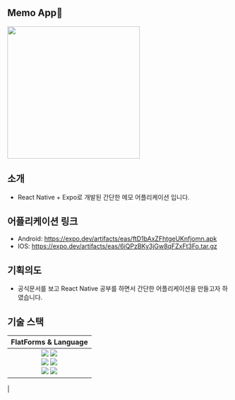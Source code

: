 ## Memo App📝
<img src="https://github.com/user-attachments/assets/a59329a6-0c2a-4e7b-80c8-c2efde03802a" width=300 />

## 소개
- React Native + Expo로 개발된 간단한 메모 어플리케이션 입니다.

## 어플리케이션 링크
- Android: https://expo.dev/artifacts/eas/ftD1bAxZFhtgeUKnfjomn.apk
- IOS: https://expo.dev/artifacts/eas/6iQPzBKy3jGw8qFZxFt3Fo.tar.gz

## 기획의도
- 공식문서를 보고 React Native 공부를 하면서 간단한 어플리케이션을 만들고자 하였습니다.

## 기술 스택

| FlatForms & Language |
| :-: |
| <img src="https://img.shields.io/badge/javascript-F7DF1E?style=for-the-badge&logo=javascript&logoColor=white"> <img src="https://img.shields.io/badge/typescript-3178C6?style=for-the-badge&logo=typescript&logoColor=white"><br/><img src="https://img.shields.io/badge/react-61DAFB?style=for-the-badge&logo=react&logoColor=white"> <img src="https://img.shields.io/badge/expo-000020?style=for-the-badge&logo=expo&logoColor=white"><br/><img src="https://img.shields.io/badge/swr-000000?style=for-the-badge&logo=swr&logoColor=white"> <img src="https://img.shields.io/badge/styledcomponents-DB7093?style=for-the-badge&logo=styledcomponents&logoColor=white">
 |
